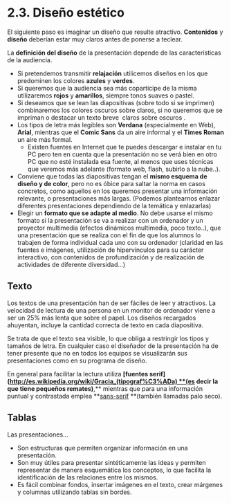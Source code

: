 # 2.3. Diseño estético

El siguiente paso es imaginar un diseño que resulte atractivo. **Contenidos** y **diseño** deberían estar muy claros antes de ponerse a teclear.

La **definición del diseño** de la presentación depende de las características de la audiencia.

*   Si pretendemos transmitir **relajación** utilicemos diseños en los que predominen los colores **azules** y **verdes**.
*   Si queremos que la audiencia sea más copartícipe de la misma utilizaremos **rojos** y **amarillos**, siempre tonos suaves o pastel.
*   Si deseamos que se lean las diapositivas (sobre todo si se imprimen) combinaremos los colores oscuros sobre claros, si no queremos que se impriman o destacar un texto breve  claros sobre oscuros .
*   Los tipos de letra más legibles son **Verdana** (especialmente en Web), **Arial**, mientras que el **Comic Sans** da un aire informal y el **Times Roman** un aire más formal.
    *   Existen fuentes en Internet que te puedes descargar e instalar en tu PC pero ten en cuenta que la presentación no se verá bien en otro PC que no esté instalada esa fuente, al menos que uses técnicas que veremos más adelante (formato web, flash, subirlo a la nube..).
*   Conviene que todas las diapositivas tengan el **mismo esquema de diseño y de color**, pero no es óbice para saltar la norma en casos concretos, como aquellos en los queremos presentar una información relevante, o presentaciones más largas. (Podemos plantearnos enlazar diferentes presentaciones dependiendo de la temática y enlazarlas)
*   Elegir un **formato que se adapte al medio**. No debe usarse el mismo formato si la presentación se va a realizar con un ordenador y un proyector multimedia (efectos dinámicos multimedia, poco texto..), que una presentación que se realiza con el fin de que los alumnos lo trabajen de forma individual cada uno con su ordenador (claridad en las fuentes e imágenes, utilización de hipervínculos para su carácter interactivo, con contenidos de profundización y de realización de actividades de diferente diversidad...)

## Texto

Los textos de una presentación han de ser fáciles de leer y atractivos. La velocidad de lectura de una persona en un monitor de ordenador viene a ser un 25% más lenta que sobre el papel. Los diseños recargados ahuyentan, incluye la cantidad correcta de texto en cada diapositiva.

Se trata de que el texto sea visible, lo que obliga a restringir los tipos y tamaños de letra. En cualquier caso el diseñador de la presentación ha de tener presente que no en todos los equipos se visualizarán sus presentaciones como en su programa de diseño.

En general para facilitar la lectura utiliza **[fuentes serif](http://es.wikipedia.org/wiki/Gracia_(tipograf%C3%ADa) **(es decir la que tiene pequeños remates)**,** mientras que para una información puntual y contrastada emplea **[sans-serif](http://es.wikipedia.org/wiki/Palo_seco) **(también llamadas palo seco).

## Tablas

Las presentaciones...

*   Son estructuras que permiten organizar información en una presentación.
*   Son muy útiles para presentar sintéticamente las ideas y permiten representar de manera esquemática los conceptos, lo que facilita la identificación de las relaciones entre los mismos.
*   Es fácil combinar fondos, insertar imágenes en el texto, crear márgenes y columnas utilizando tablas sin bordes.

